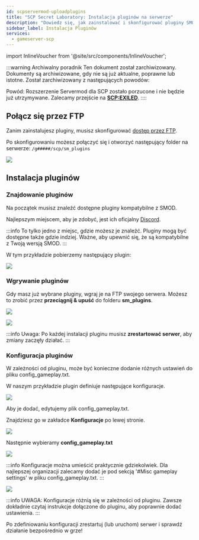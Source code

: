 ```yaml
---
id: scpservermod-uploadplugins
title: "SCP Secret Laboratory: Instalacja pluginów na serwerze"
description: "Dowiedz się, jak zainstalować i skonfigurować pluginy SMOD na swoim serwerze SCP, aby wzbogacić rozgrywkę i funkcje serwera → Sprawdź teraz"
sidebar_label: Instalacja Pluginów
services:
  - gameserver-scp
---
```


import InlineVoucher from '@site/src/components/InlineVoucher';

:::warning Archiwalny poradnik
Ten dokument został zarchiwizowany. Dokumenty są archiwizowane, gdy nie są już aktualne, poprawne lub istotne. Został zarchiwizowany z następujących powodów:

Powód: Rozszerzenie Servermod dla SCP zostało porzucone i nie będzie już utrzymywane. Zalecamy przejście na **[SCP:EXILED](exiled-plugins.md)**. 
::::

<InlineVoucher />

## Połącz się przez FTP

Zanim zainstalujesz pluginy, musisz skonfigurować [dostęp przez FTP](gameserver-ftpaccess.md).

Po skonfigurowaniu możesz połączyć się i otworzyć następujący folder na serwerze:
`/g#####/scp/sm_plugins`

![](https://screensaver01.zap-hosting.com/index.php/s/2Fid5MKq57YDCNj/preview)

## Instalacja pluginów

### Znajdowanie pluginów

Na początek musisz znaleźć dostępne pluginy kompatybilne z SMOD.

Najlepszym miejscem, aby je zdobyć, jest ich oficjalny [Discord](https://discord.gg/T9aurNf).

:::info
To tylko jedno z miejsc, gdzie możesz je znaleźć. Pluginy mogą być dostępne także gdzie indziej. Ważne, aby upewnić się, że są kompatybilne z Twoją wersją SMOD. 
:::

W tym przykładzie pobierzemy następujący plugin:

![](https://screensaver01.zap-hosting.com/index.php/s/bEEQP3cm33fgMFi/preview)

### Wgrywanie pluginów

Gdy masz już wybrane pluginy, wgraj je na FTP swojego serwera. Możesz to zrobić przez **przeciągnij & upuść** do folderu **sm_plugins**.

![](https://screensaver01.zap-hosting.com/index.php/s/HzRKJXFyENqK4N8/preview)

![](https://screensaver01.zap-hosting.com/index.php/s/kSSMs23E6g4PfwN/preview)

:::info
Uwaga: Po każdej instalacji pluginu musisz **zrestartować serwer**, aby zmiany zaczęły działać.
:::

### Konfiguracja pluginów

W zależności od pluginu, może być konieczne dodanie różnych ustawień do pliku config_gameplay.txt.

W naszym przykładzie plugin definiuje następujące konfiguracje.

![](https://screensaver01.zap-hosting.com/index.php/s/5PrLzeCQaFamGRn/preview)

Aby je dodać, edytujemy plik config_gameplay.txt.

Znajdziesz go w zakładce **Konfiguracje** po lewej stronie.

![](https://screensaver01.zap-hosting.com/index.php/s/mMck39x2mEnLtLY/preview)

Następnie wybieramy **config_gameplay.txt**

![](https://screensaver01.zap-hosting.com/index.php/s/SGLpBYM5DAWRRzN/preview)

:::info
Konfiguracje można umieścić praktycznie gdziekolwiek. Dla najlepszej organizacji zalecamy dodać je pod sekcją '#Misc gameplay settings' w pliku config_gameplay.txt.
:::

![](https://screensaver01.zap-hosting.com/index.php/s/JMK542jpCj472ag/preview)

:::info
UWAGA: Konfiguracje różnią się w zależności od pluginu. Zawsze dokładnie czytaj instrukcje dołączone do pluginu, aby poprawnie dodać ustawienia.
:::

Po zdefiniowaniu konfiguracji zrestartuj (lub uruchom) serwer i sprawdź działanie bezpośrednio w grze!

<InlineVoucher />